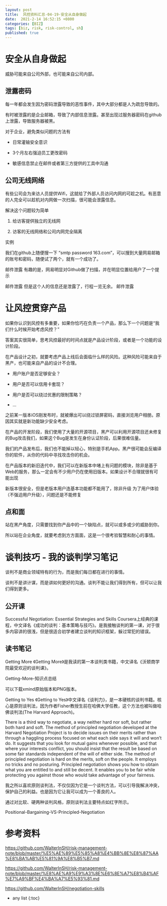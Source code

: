```yaml
---
layout: post
title:  风控资料汇总-04-19-安全从自身做起
date:  2021-2-14 16:52:15 +0800
categories: [BIZ]
tags: [biz, risk, risk-control, sh]
published: true
---
```




# 安全从自身做起

威胁可能来自公司外部，也可能来自公司内部。

## 泄露密码

每一年都会发生因为密码泄露导致的恶性事件，其中大部分都是人为疏忽导致的。

有时被泄露的是企业邮箱，导致了内部信息泄露。甚至出现过服务器密码在github上泄露，导致服务器被黑。

对于企业，避免类似问题的方法有

- 日常灌输安全意识

- 3个月左右强迫员工更改密码

- 敏感信息禁止在邮件或者第三方提供的工具中沟通

## 公司无线网络

有些公司会为来访人员提供Wifi，这就给了外部人员访问内网的可趁之机。有恶意的人完全可以趁机对内网做一次扫描，很可能会泄露信息。

解决这个问题较为简单

1. 给访客提供独立的无线网

2. 访客的无线网络和公司内网完全隔离


实例

我们在github上随便搜一下 “smtp password 163.com”，可以搜到大量网易邮箱的账号和密码，随便试了两个，就有一个成功了。

邮件泄露 有趣的是，网易明显对Github做了扫描，并在明显位置给用户了一个提示

邮件泄露 但是这个人的信息还是泄露了，行程一览无余。 邮件泄露

# 让风控贯穿产品

如果你认识到风控有多重要，如果你恰巧在负责一个产品，那么下一个问题是“我们什么时候开始考虑风控？”

答案其实很简单，思考风控最好的时间点就是产品设计阶段，或者是一个功能的设计阶段。

在产品设计之初，就要考虑产品上线后会面临什么样的风险。这种风险可能来自于黑产，也可能来自产品的设计不合理。

- 用户账户是否足够安全？

- 用户是否可以信用卡套现？

- 用户是否可以绕过优惠的限制策略？

- ...

之前某一版本iOS刚发布时，就被爆出可以绕过锁屏密码，直接浏览用户相册。原因其实就是新功能缺少安全考虑。

在产品的开发阶段，我们使用了大量的开源项目，黑产可以利用开源项目还未修复的Bug攻击我们，如果这个Bug是发生在身份认证阶段，后果很难估量。

我们的产品发布后，我们也不能掉以轻心，特别是手机App。黑产很可能会反编译你的软件，从你的代码中寻找攻击你的机会。

在产品版本的新旧迭代中，我们可以在新版本中堵上有问题的模块，除非是基于Web的服务，那么一定会有不少用户仍在使用旧版本。如果设计不合理就很有可能出现

新版本很安全，但是老版本用户连基本功能都不能用了，除非升级
为了用户体验（不强迫用户升级），问题还是不能修复

## 点和面

站在黑产角度，只需要找到你产品中的一个缺陷点，就可以或多或少的威胁到你。

所以站在企业角度，就要考虑到方方面面，这是一个很考验智慧和耐心的事情。


# 谈判技巧 - 我的谈判学习笔记

谈判不是商业领域特有的行为，而是我们每日都在进行的事情。

谈判不是讲计谋，而是讲如何更好的沟通。谈判不能让我们得到所有，但可以让我们得到更多。

## 公开课

Successful Negotiation: Essential Strategies and Skills
Coursera上经典的课程，中文译名《成功的谈判：基本策略与技巧》。是我接触谈判的第一课，对于很多内容讲的很浅，但是很适合初学者建立谈判的知识框架，躲过常犯的错误。

## 读书笔记

Getting More
《Getting More》是我读的第一本谈判类书籍，中文译名《沃顿商学院最受欢迎的谈判课》。

Getting-More-知识点总结

可以下载xmind原始版本和PNG版本。

Getting to Yes
《Getting to Yes》中文译名《谈判力》，是一本硬核的谈判书籍。核心是原则谈判法，因为作者Fisher教授生前在哈佛大学任教，这个方法也被叫做哈佛谈判法(The Harvard Approach)。

There is a third way to negotiate, a way neither hard nor soft, but rather both hard and soft. The method of principled negotiation developed at the Harvard Negotiation Project is to decide issues on their merits rather than through a haggling process focused on what each side says it will and won’t do. It suggests that you look for mutual gains whenever possible, and that where your interests conflict, you should insist that the result be based on some fair standards independent of the will of either side. The method of principled negotiation is hard on the merits, soft on the people. It employs no tricks and no posturing. Principled negotiation shows you how to obtain what you are entitled to and still be decent. It enables you to be fair while protecting you against those who would take advantage of your fairness.

我之所以喜欢原则谈判法，不仅仅因为它是一个谈判方法，可以引导我解决冲突，保护自己的利益。也是因为它让我可以成为一个善良的人。

通过对比软、硬两种谈判风格，原则谈判法主要特点如红字所示。

Positional-Bargaining-VS-Principled-Negotiation


# 参考资料

https://github.com/WalterInSH/risk-management-note/blob/master/%E5%AE%89%E5%85%A8%E4%BB%8E%E8%87%AA%E8%BA%AB%E5%81%9A%E8%B5%B7.md

https://github.com/WalterInSH/risk-management-note/blob/master/%E8%AE%A9%E9%A3%8E%E6%8E%A7%E8%B4%AF%E7%A9%BF%E4%BA%A7%E5%93%81.md

https://github.com/WalterInSH/negotiation-skills

* any list
{:toc}
